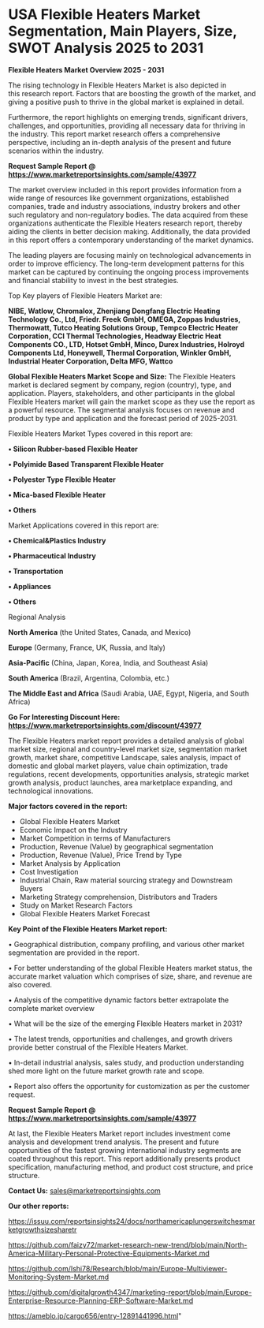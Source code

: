# USA Flexible Heaters Market Segmentation, Main Players, Size, SWOT Analysis 2025 to 2031

<Strong> Flexible Heaters Market Overview 2025 - 2031</strong>

The rising technology in Flexible Heaters Market is also depicted in this research report. Factors that are boosting the growth of the market, and giving a positive push to thrive in the global market is explained in detail.

Furthermore, the report highlights on emerging trends, significant drivers, challenges, and opportunities, providing all necessary data for thriving in the industry. This report market research offers a comprehensive perspective, including an in-depth analysis of the present and future scenarios within the industry.

<strong>Request Sample Report @ <a href=https://www.marketreportsinsights.com/sample/43977>https://www.marketreportsinsights.com/sample/43977</a></strong>

The market overview included in this report provides information from a wide range of resources like government organizations, established companies, trade and industry associations, industry brokers and other such regulatory and non-regulatory bodies. The data acquired from these organizations authenticate the Flexible Heaters research report, thereby aiding the clients in better decision making. Additionally, the data provided in this report offers a contemporary understanding of the market dynamics.

The leading players are focusing mainly on technological advancements in order to improve efficiency. The long-term development patterns for this market can be captured by continuing the ongoing process improvements and financial stability to invest in the best strategies.

Top Key players of Flexible Heaters Market are:

<strong>NIBE, Watlow, Chromalox, Zhenjiang Dongfang Electric Heating Technology Co., Ltd, Friedr. Freek GmbH, OMEGA, Zoppas Industries, Thermowatt, Tutco Heating Solutions Group, Tempco Electric Heater Corporation, CCI Thermal Technologies, Headway Electric Heat Components CO., LTD, Hotset GmbH, Minco, Durex Industries, Holroyd Components Ltd, Honeywell, Thermal Corporation, Winkler GmbH, Industrial Heater Corporation, Delta MFG, Wattco</strong>

<strong><b>Global Flexible Heaters Market Scope and Size:</b></strong>
The Flexible Heaters market is declared segment by company, region (country), type, and application. Players, stakeholders, and other participants in the global Flexible Heaters market will gain the market scope as they use the report as a powerful resource. The segmental analysis focuses on revenue and product by type and application and the forecast period of 2025-2031.

Flexible Heaters Market Types covered in this report are:

<strong>•  Silicon Rubber-based Flexible Heater

•  Polyimide Based Transparent Flexible Heater

•  Polyester Type Flexible Heater

•  Mica-based Flexible Heater

•  Others</strong>

Market Applications covered in this report are:

<strong>•  Chemical&Plastics Industry

•  Pharmaceutical Industry

•  Transportation

•  Appliances

•  Others</strong> 

Regional Analysis

<strong>North America</strong> (the United States, Canada, and Mexico)

<strong>Europe</strong> (Germany, France, UK, Russia, and Italy)

<strong>Asia-Pacific</strong> (China, Japan, Korea, India, and Southeast Asia)

<strong>South America</strong> (Brazil, Argentina, Colombia, etc.)

<strong>The Middle East and Africa</strong> (Saudi Arabia, UAE, Egypt, Nigeria, and South Africa)

<strong>Go For Interesting Discount Here: <a href=https://www.marketreportsinsights.com/discount/43977>https://www.marketreportsinsights.com/discount/43977</a></strong>

The Flexible Heaters market report provides a detailed analysis of global market size, regional and country-level market size, segmentation market growth, market share, competitive Landscape, sales analysis, impact of domestic and global market players, value chain optimization, trade regulations, recent developments, opportunities analysis, strategic market growth analysis, product launches, area marketplace expanding, and technological innovations.

<strong><b>Major factors covered in the report:</b></strong>
<ul>
  <li>Global Flexible Heaters Market </li>
  <li>Economic Impact on the Industry</li>
  <li>Market Competition in terms of Manufacturers</li>
  <li>Production, Revenue (Value) by geographical segmentation</li>
  <li>Production, Revenue (Value), Price Trend by Type</li>
  <li>Market Analysis by Application</li>
  <li>Cost Investigation</li>
  <li>Industrial Chain, Raw material sourcing strategy and Downstream Buyers</li>
  <li>Marketing Strategy comprehension, Distributors and Traders</li>
  <li>Study on Market Research Factors</li>
  <li>Global Flexible Heaters Market Forecast</li>
</ul>

<strong><b>Key Point of the Flexible Heaters Market report:</b></strong>

• Geographical distribution, company profiling, and various other market segmentation are provided in the report.

• For better understanding of the global Flexible Heaters market status, the accurate market valuation which comprises of size, share, and revenue are also covered.

• Analysis of the competitive dynamic factors better extrapolate the complete market overview

• What will be the size of the emerging Flexible Heaters market in 2031?

• The latest trends, opportunities and challenges, and growth drivers provide better construal of the Flexible Heaters Market.

• In-detail industrial analysis, sales study, and production understanding shed more light on the future market growth rate and scope.

• Report also offers the opportunity for customization as per the customer request.

<strong>Request Sample Report @ <a href=https://www.marketreportsinsights.com/sample/43977>https://www.marketreportsinsights.com/sample/43977</a></strong>

At last, the Flexible Heaters Market report includes investment come analysis and development trend analysis. The present and future opportunities of the fastest growing international industry segments are coated throughout this report. This report additionally presents product specification, manufacturing method, and product cost structure, and price structure.

<strong>Contact Us:</strong>
sales@marketreportsinsights.com

<strong>Our other reports:</strong>

<a href=https://issuu.com/reportsinsights24/docs/northamericaplungerswitchesmarketgrowthsizesharetr>https://issuu.com/reportsinsights24/docs/northamericaplungerswitchesmarketgrowthsizesharetr</a>

<a href=https://github.com/faizy72/market-research-new-trend/blob/main/North-America-Military-Personal-Protective-Equipments-Market.md>https://github.com/faizy72/market-research-new-trend/blob/main/North-America-Military-Personal-Protective-Equipments-Market.md</a>

<a href=https://github.com/Ishi78/Research/blob/main/Europe-Multiviewer-Monitoring-System-Market.md>https://github.com/Ishi78/Research/blob/main/Europe-Multiviewer-Monitoring-System-Market.md</a>

<a href=https://github.com/digitalgrowth4347/marketing-report/blob/main/Europe-Enterprise-Resource-Planning-ERP-Software-Market.md>https://github.com/digitalgrowth4347/marketing-report/blob/main/Europe-Enterprise-Resource-Planning-ERP-Software-Market.md</a>

<a href=https://ameblo.jp/cargo656/entry-12891441996.html>https://ameblo.jp/cargo656/entry-12891441996.html</a>"
